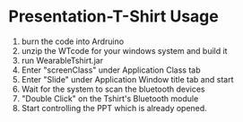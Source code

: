 Presentation-T-Shirt Usage
==========================

1) burn the code into Ardruino
2) unzip the WTcode for your windows system and build it
3) run WearableTshirt.jar
4) Enter "screenClass" under Application Class tab
5) Enter "Slide" under Application Window title tab and start
6) Wait for the system to scan the bluetooth devices
7) "Double Click" on the Tshirt's Bluetooth module
8) Start controlling the PPT which is already opened.
 